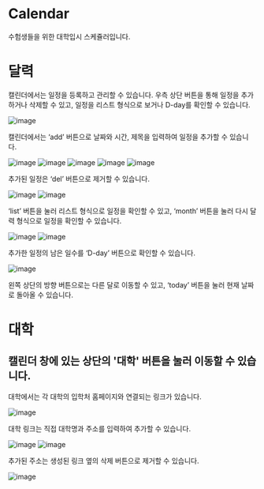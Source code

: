# Calendar
수험생들을 위한 대학입시 스케쥴러입니다.

# 달력
캘린더에서는 일정을 등록하고 관리할 수 있습니다. 우측 상단 버튼을 통해 일정을 추가하거나 삭제할 수 있고, 일정을 리스트 형식으로 보거나 D-day를 확인할 수 있습니다.

![image](https://user-images.githubusercontent.com/84309149/143242178-6cca76b4-734f-46d4-932a-9c79600a4e11.png)

캘린더에서는 ‘add’ 버튼으로 날짜와 시간, 제목을 입력하여 일정을 추가할 수 있습니다.

![image](https://user-images.githubusercontent.com/84309149/143242460-77a1fcc7-05f1-44b0-a0f0-985c77829593.png)
![image](https://user-images.githubusercontent.com/84309149/143242468-d898faae-4384-4464-a666-d681d7d58413.png)
![image](https://user-images.githubusercontent.com/84309149/143242480-dda3a06d-fd88-4ebc-95cc-8731e52e2567.png)
![image](https://user-images.githubusercontent.com/84309149/143242495-85ac4fd9-e2e0-4757-9407-851262100144.png)
![image](https://user-images.githubusercontent.com/84309149/143242520-6abd4574-de62-42f2-9b95-88b47f2930b2.png)

추가된 일정은 ‘del’ 버튼으로 제거할 수 있습니다.

![image](https://user-images.githubusercontent.com/84309149/143242531-e82e18ff-7caa-4974-8878-631eb5c63bac.png)
![image](https://user-images.githubusercontent.com/84309149/143242577-d4e9fc24-01f1-4e18-a716-6bf98ea8a023.png)

‘list’ 버튼을 눌러 리스트 형식으로 일정을 확인할 수 있고, ‘month’ 버튼을 눌러 다시 달력 형식으로 일정을 확인할 수 있습니다.

![image](https://user-images.githubusercontent.com/84309149/143242591-b862ccfc-9c4f-45ed-b770-da5e9f4c05ff.png)
![image](https://user-images.githubusercontent.com/84309149/143242609-5ca91d68-acb7-46ad-be63-93306c50c6c7.png)

추가한 일정의 남은 일수를 ‘D-day’ 버튼으로 확인할 수 있습니다.

![image](https://user-images.githubusercontent.com/84309149/143242625-f7b9c2df-1dd1-41e5-a927-b39bf0621458.png)

왼쪽 상단의 방향 버튼으로는 다른 달로 이동할 수 있고, ‘today’ 버튼을 눌러 현재 날짜로 돌아올 수 있습니다.

# 대학
캘린더 창에 있는 상단의 '대학' 버튼을 눌러 이동할 수 있습니다.
------------
대학에서는 각 대학의 입학처 홈페이지와 연결되는 링크가 있습니다.

![image](https://user-images.githubusercontent.com/84309149/143242742-c4d0b31e-1b57-4e93-8d74-0a4759fa2d3b.png)

대학 링크는 직접 대학명과 주소를 입력하여 추가할 수 있습니다.

![image](https://user-images.githubusercontent.com/84309149/143242767-8740449e-7b32-4b6c-b069-02c0de7233a2.png)
![image](https://user-images.githubusercontent.com/84309149/143242834-6888aa67-a222-4a94-8cb8-76cbff0731e0.png)

추가된 주소는 생성된 링크 옆의 삭제 버튼으로 제거할 수 있습니다.

![image](https://user-images.githubusercontent.com/84309149/143242886-d5d519ea-740e-41cf-9b9d-c7716434d2fd.png)
